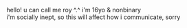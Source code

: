 hello! u can call me roy ^.^ i'm 16yo & nonbinary
<br>
i'm socially inept, so this will affect how i communicate, sorry

